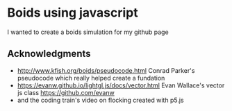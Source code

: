 # Boids using javascript

I wanted to create a boids simulation for my github page

## Acknowledgments

* http://www.kfish.org/boids/pseudocode.html Conrad Parker's pseudocode which really helped create a fundation
* https://evanw.github.io/lightgl.js/docs/vector.html Evan Wallace's vector js class https://github.com/evanw
* and the coding train's video on flocking created with p5.js

